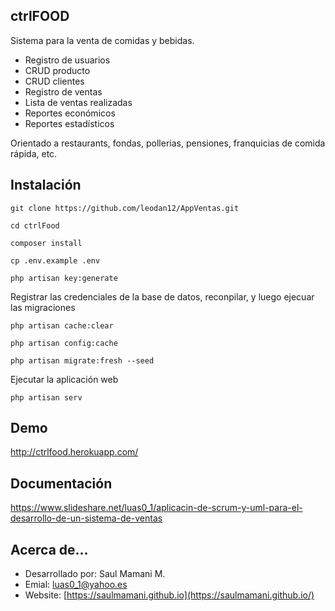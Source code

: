 ## ctrlFOOD

Sistema para la venta de comidas y bebidas.

- Registro de usuarios
- CRUD producto
- CRUD clientes
- Registro de ventas
- Lista de ventas realizadas
- Reportes económicos
- Reportes estadísticos

Orientado a restaurants, fondas, pollerias, pensiones, franquicias de comida rápida, etc.

## Instalación

`git clone https://github.com/leodan12/AppVentas.git`

`cd ctrlFood`

`composer install`

`cp .env.example .env`

`php artisan key:generate`

Registrar las credenciales de la base de datos, reconpilar, y luego ejecuar las migraciones

`php artisan cache:clear`

`php artisan config:cache`

`php artisan migrate:fresh --seed`

Ejecutar la aplicación web

`php artisan serv`

## Demo

http://ctrlfood.herokuapp.com/

## Documentación

https://www.slideshare.net/luas0_1/aplicacin-de-scrum-y-uml-para-el-desarrollo-de-un-sistema-de-ventas


## Acerca de...

- Desarrollado por: Saul Mamani M.
- Emial: luas0_1@yahoo.es
- Website: [https://saulmamani.github.io](https://saulmamani.github.io/) 
